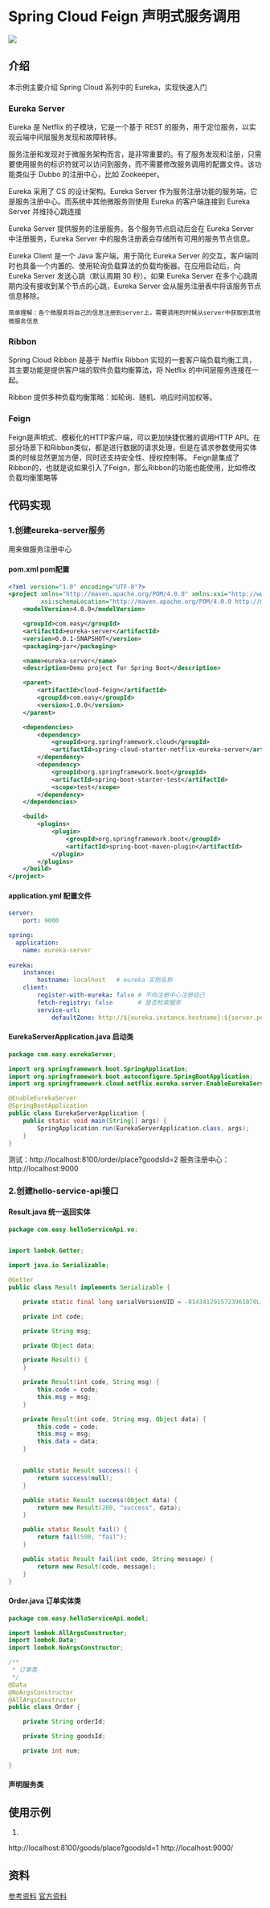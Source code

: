# Spring Cloud Feign 声明式服务调用

![](feign.png)

## 介绍

本示例主要介绍 Spring Cloud 系列中的 Eureka，实现快速入门

### Eureka Server

Eureka 是 Netflix 的子模块，它是一个基于 REST 的服务，用于定位服务，以实现云端中间层服务发现和故障转移。

服务注册和发现对于微服务架构而言，是非常重要的。有了服务发现和注册，只需要使用服务的标识符就可以访问到服务，而不需要修改服务调用的配置文件。该功能类似于 Dubbo 的注册中心，比如 Zookeeper。

Eureka 采用了 CS 的设计架构。Eureka Server 作为服务注册功能的服务端，它是服务注册中心。而系统中其他微服务则使用 Eureka 的客户端连接到 Eureka Server 并维持心跳连接

Eureka Server 提供服务的注册服务。各个服务节点启动后会在 Eureka Server 中注册服务，Eureka Server 中的服务注册表会存储所有可用的服务节点信息。

Eureka Client 是一个 Java 客户端，用于简化 Eureka Server 的交互，客户端同时也具备一个内置的、使用轮询负载算法的负载均衡器。在应用启动后，向 Eureka Server 发送心跳（默认周期 30 秒）。如果 Eureka Server 在多个心跳周期内没有接收到某个节点的心跳，Eureka Server 会从服务注册表中将该服务节点信息移除。

    简单理解：各个微服务将自己的信息注册到server上，需要调用的时候从server中获取到其他微服务信息
    
### Ribbon

Spring Cloud Ribbon 是基于 Netflix Ribbon 实现的一套客户端负载均衡工具，其主要功能是提供客户端的软件负载均衡算法，将 Netflix 的中间层服务连接在一起。

Ribbon 提供多种负载均衡策略：如轮询、随机、响应时间加权等。

### Feign

Feign是声明式、模板化的HTTP客户端，可以更加快捷优雅的调用HTTP API。在部分场景下和Ribbon类似，都是进行数据的请求处理，但是在请求参数使用实体类的时候显然更加方便，同时还支持安全性、授权控制等。
Feign是集成了Ribbon的，也就是说如果引入了Feign，那么Ribbon的功能也能使用，比如修改负载均衡策略等

## 代码实现

### 1.创建eureka-server服务

用来做服务注册中心

#### pom.xml pom配置

```xml
<?xml version="1.0" encoding="UTF-8"?>
<project xmlns="http://maven.apache.org/POM/4.0.0" xmlns:xsi="http://www.w3.org/2001/XMLSchema-instance"
         xsi:schemaLocation="http://maven.apache.org/POM/4.0.0 http://maven.apache.org/xsd/maven-4.0.0.xsd">
    <modelVersion>4.0.0</modelVersion>

    <groupId>com.easy</groupId>
    <artifactId>eureka-server</artifactId>
    <version>0.0.1-SNAPSHOT</version>
    <packaging>jar</packaging>

    <name>eureka-server</name>
    <description>Demo project for Spring Boot</description>

    <parent>
        <artifactId>cloud-feign</artifactId>
        <groupId>com.easy</groupId>
        <version>1.0.0</version>
    </parent>

    <dependencies>
        <dependency>
            <groupId>org.springframework.cloud</groupId>
            <artifactId>spring-cloud-starter-netflix-eureka-server</artifactId>
        </dependency>
        <dependency>
            <groupId>org.springframework.boot</groupId>
            <artifactId>spring-boot-starter-test</artifactId>
            <scope>test</scope>
        </dependency>
    </dependencies>

    <build>
        <plugins>
            <plugin>
                <groupId>org.springframework.boot</groupId>
                <artifactId>spring-boot-maven-plugin</artifactId>
            </plugin>
        </plugins>
    </build>
</project>

```

#### application.yml 配置文件

```yaml
server:
    port: 9000

spring:
  application:
    name: eureka-server
    
eureka:
    instance:
        hostname: localhost   # eureka 实例名称
    client:
        register-with-eureka: false # 不向注册中心注册自己
        fetch-registry: false       # 是否检索服务
        service-url:
            defaultZone: http://${eureka.instance.hostname}:${server.port}/eureka/  # 注册中心访问地址
```

#### EurekaServerApplication.java 启动类

```java
package com.easy.eurekaServer;

import org.springframework.boot.SpringApplication;
import org.springframework.boot.autoconfigure.SpringBootApplication;
import org.springframework.cloud.netflix.eureka.server.EnableEurekaServer;

@EnableEurekaServer
@SpringBootApplication
public class EurekaServerApplication {
    public static void main(String[] args) {
        SpringApplication.run(EurekaServerApplication.class, args);
    }
}

```

测试：http://localhost:8100/order/place?goodsId=2
服务注册中心：http://localhost:9000

### 2.创建hello-service-api接口

#### Result.java 统一返回实体

```java
package com.easy.helloServiceApi.vo;


import lombok.Getter;

import java.io.Serializable;

@Getter
public class Result implements Serializable {

    private static final long serialVersionUID = -8143412915723961070L;

    private int code;

    private String msg;

    private Object data;

    private Result() {
    }

    private Result(int code, String msg) {
        this.code = code;
        this.msg = msg;
    }

    private Result(int code, String msg, Object data) {
        this.code = code;
        this.msg = msg;
        this.data = data;
    }


    public static Result success() {
        return success(null);
    }

    public static Result success(Object data) {
        return new Result(200, "success", data);
    }

    public static Result fail() {
        return fail(500, "fail");
    }

    public static Result fail(int code, String message) {
        return new Result(code, message);
    }
}

```

#### Order.java 订单实体类

```java
package com.easy.helloServiceApi.model;

import lombok.AllArgsConstructor;
import lombok.Data;
import lombok.NoArgsConstructor;

/**
 * 订单类
 */
@Data
@NoArgsConstructor
@AllArgsConstructor
public class Order {

    private String orderId;

    private String goodsId;

    private int num;

}
```

#### 声明服务类

## 使用示例

1.
http://localhost:8100/goods/place?goodsId=1
http://localhost:9000/


## 资料

[参考资料](https://www.extlight.com/2018/07/10/Spring-Cloud-%E5%85%A5%E9%97%A8-%E4%B9%8B-Feign-%E7%AF%87%EF%BC%88%E4%B8%89%EF%BC%89/)
[官方资料](https://cloud.spring.io/spring-cloud-netflix/multi/multi_spring-cloud-feign.html)